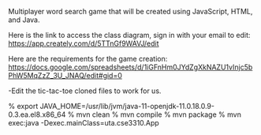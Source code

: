Multiplayer word search game that will be created using JavaScript, HTML, and Java.  

Here is the link to access the class diagram, sign in with your email to edit: https://app.creately.com/d/5TTnGf9WAVJ/edit

Here are the requirements for the game creation: https://docs.google.com/spreadsheets/d/1iGFnHm0JYdZgXkNAZU1vInjc5bPhW5MqZzZ_3U_JNAQ/edit#gid=0

-Edit the tic-tac-toe cloned files to work for us.

% export JAVA_HOME=/usr/lib/jvm/java-11-openjdk-11.0.18.0.9-0.3.ea.el8.x86_64
% mvn clean
% mvn compile
% mvn package
% mvn exec:java -Dexec.mainClass=uta.cse3310.App
